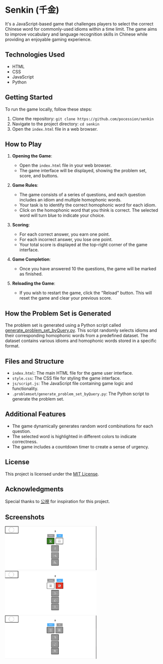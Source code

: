 # Senkin (千金)

It's a JavaScript-based game that challenges players to select the correct Chinese word for commonly-used idioms within a time limit. The game aims to improve vocabulary and language recognition skills in Chinese while providing an enjoyable gaming experience.

## Technologies Used

- HTML
- CSS
- JavaScript
- Python

## Getting Started

To run the game locally, follow these steps:

1. Clone the repository: `git clone https://github.com/pocession/senkin`
2. Navigate to the project directory: `cd senkin`
3. Open the `index.html` file in a web browser.

## How to Play

1. **Opening the Game**:

   - Open the `index.html` file in your web browser.
   - The game interface will be displayed, showing the problem set, score, and buttons.

2. **Game Rules**:

   - The game consists of a series of questions, and each question includes an idiom and multiple homophonic words.
   - Your task is to identify the correct homophonic word for each idiom.
   - Click on the homophonic word that you think is correct. The selected word will turn blue to indicate your choice.

3. **Scoring**:

   - For each correct answer, you earn one point.
   - For each incorrect answer, you lose one point.
   - Your total score is displayed at the top-right corner of the game interface.

4. **Game Completion**:

   - Once you have answered 10 the questions, the game will be marked as finished.

5. **Reloading the Game**:
   - If you wish to restart the game, click the "Reload" button. This will reset the game and clear your previous score.

## How the Problem Set is Generated

The problem set is generated using a Python script called [generate_problem_set_byQuery.py](./problemset/generate_problem_set_byQuery.py). This script randomly selects idioms and their corresponding homophonic words from a predefined dataset. The dataset contains various idioms and homophonic words stored in a specific format.

## Files and Structure

- `index.html`: The main HTML file for the game user interface.
- `style.css`: The CSS file for styling the game interface.
- `js/script.js`: The JavaScript file containing game logic and functionality.
- `.problemset/generate_problem_set_byQuery.py`: The Python script to generate the problem set.

## Additional Features

- The game dynamically generates random word combinations for each question.
- The selected word is highlighted in different colors to indicate correctness.
- The game includes a countdown timer to create a sense of urgency.

## License

This project is licensed under the [MIT License](LICENSE).

## Acknowledgments

Special thanks to [公視](https://www.pts.org.tw/2021wonderful_word/) for inspiration for this project.

## Screenshots

<p float="left">
  <img src="./screenshot/next1.png" width="300" />
  <img src="./screenshot/next2.png" width="300" /> 
  <img src="./screenshot/reload.png" width="300" />
</p>
